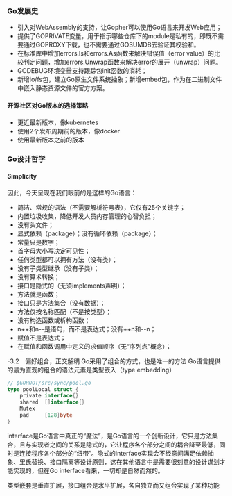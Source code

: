 
### Go发展史
- 引入对WebAssembly的支持，让Gopher可以使用Go语言来开发Web应用；
- 提供了GOPRIVATE变量，用于指示哪些仓库下的module是私有的，即既不需要通过GOPROXY下载，也不需要通过GOSUMDB去验证其校验和。
- 在标准库中增加errors.Is和errors.As函数来解决错误值（error value）的比较判定问题，增加errors.Unwrap函数来解决error的展开（unwrap）问题。
- GODEBUG环境变量支持跟踪包init函数的消耗；
- 新增io/fs包，建立Go原生文件系统抽象；新增embed包，作为在二进制文件中嵌入静态资源文件的官方方案。

#### 开源社区对Go版本的选择策略
- 更近最新版本，像kubernetes
- 使用2个发布周期前的版本，像docker
- 使用最新版本之前的版本

### Go设计哲学

#### Simplicity

因此，今天呈现在我们眼前的是这样的Go语言：
- 简洁、常规的语法（不需要解析符号表），它仅有25个关键字；
- 内置垃圾收集，降低开发人员内存管理的心智负担；
- 没有头文件；
- 显式依赖（package）；没有循环依赖（package）；
- 常量只是数字；
- 首字母大小写决定可见性；
- 任何类型都可以拥有方法（没有类）；
- 没有子类型继承（没有子类）；
- 没有算术转换；
- 接口是隐式的（无须implements声明）；
- 方法就是函数；
- 接口只是方法集合（没有数据）；
- 方法仅按名称匹配（不是按类型）；
- 没有构造函数或析构函数；
- n++和n--是语句，而不是表达式；没有++n和--n；
- 赋值不是表达式；
- 在赋值和函数调用中定义的求值顺序（无“序列点”概念）；

-3.2　偏好组合，正交解耦
Go采用了组合的方式，也是唯一的方法
Go语言提供的最为直观的组合的语法元素是类型嵌入（type embedding）

```go
// $GOROOT/src/sync/pool.go
type poolLocal struct {
    private interface{}
    shared  []interface{}
    Mutex
    pad     [128]byte
}
```
interface是Go语言中真正的“魔法”，是Go语言的一个创新设计，它只是方法集合，且与实现者之间的关系是隐式的，它让程序各个部分之间的耦合降至最低，同时是连接程序各个部分的“纽带”。隐式的interface实现会不经意间满足依赖抽象、里氏替换、接口隔离等设计原则，这在其他语言中是需要很刻意的设计谋划才能实现的，但在Go interface看来，一切却是自然而然的。


类型嵌套是垂直扩展，接口组合是水平扩展，各自独立而又组合实现了某种功能

